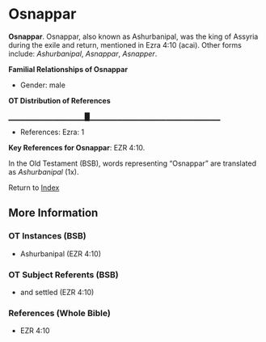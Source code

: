 # Osnappar
**Osnappar**. 
Osnappar, also known as Ashurbanipal, was the king of Assyria during the exile and return, mentioned in Ezra 4:10 (acai). 
Other forms include: 
*Ashurbanipal*, *Asnappar*, *Asnapper*. 




**Familial Relationships of Osnappar**


* Gender: male


**OT Distribution of References**

▁▁▁▁▁▁▁▁▁▁▁▁▁▁█▁▁▁▁▁▁▁▁▁▁▁▁▁▁▁▁▁▁▁▁▁▁▁▁
* References: Ezra: 1



**Key References for Osnappar**: 
EZR 4:10. 


In the Old Testament (BSB), words representing “Osnappar” are translated as 
*Ashurbanipal* (1x). 




Return to [Index](00-Index.md)

## More Information

### OT Instances (BSB)

* Ashurbanipal (EZR 4:10)



### OT Subject Referents (BSB)

* and settled (EZR 4:10)



### References (Whole Bible)

* EZR 4:10



